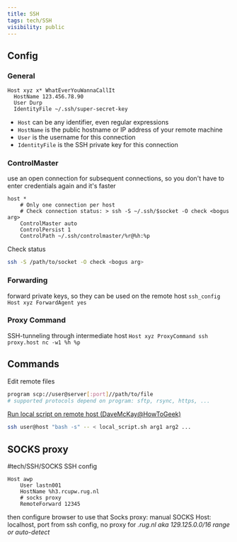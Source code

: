 ```yaml
---
title: SSH
tags: tech/SSH
visibility: public
---
```


## Config

### General
```ssh_config
Host xyz x* WhatEverYouWannaCallIt
  HostName 123.456.78.90
  User Durp
  IdentityFile ~/.ssh/super-secret-key
```
- `Host` can be any identifier, even regular expressions
- `HostName` is the public hostname or IP address of your remote machine
- `User` is the username for this connection
- `IdentityFile` is the SSH private key for this connection

### ControlMaster
use an open connection for subsequent connections, so you don't have to enter credentials again and it's faster
```ssh_config
host *
    # Only one connection per host
    # Check connection status: > ssh -S ~/.ssh/$socket -O check <bogus arg>
    ControlMaster auto
    ControlPersist 1
    ControlPath ~/.ssh/controlmaster/%r@%h:%p
```
 Check status
  ```bash
  ssh -S /path/to/socket -O check <bogus arg>
  ```

### Forwarding
forward private keys, so they can be used on the remote host
	```ssh_config
	Host xyz
		ForwardAgent yes
	```
### Proxy Command
SSH-tunneling through intermediate host
	```
	Host xyz
		ProxyCommand ssh proxy.host nc -w1 %h %p
	```

## Commands
Edit remote files
```bash
program scp://user@server[:port]//path/to/file
# supported protocols depend on program: sftp, rsync, https, ...
```

[Run local script on remote host (DaveMcKay@HowToGeek)](https://www.howtogeek.com/825102/how-to-run-a-local-script-on-a-remote-linux-server/)
  ```bash
  ssh user@host "bash -s" -- < local_script.sh arg1 arg2 ...
```

## SOCKS proxy
#tech/SSH/SOCKS
SSH config
```
Host awp
    User lastn001
    HostName %h3.rcupw.rug.nl
    # socks proxy
    RemoteForward 12345
```
then configure browser to use that Socks proxy: manual SOCKS
  Host: localhost, port from ssh config, no proxy for *.rug.nl aka 129.125.0.0/16 range or auto-detect*
